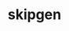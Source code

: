 ---
permalink: /engineering/projects/skipgen/
project_link_name: skipgen
project_maintainers: ''
project_stats: 'true'
project_url: https://github.com/Linaro/skipgen
title: skipgen
display: false
---